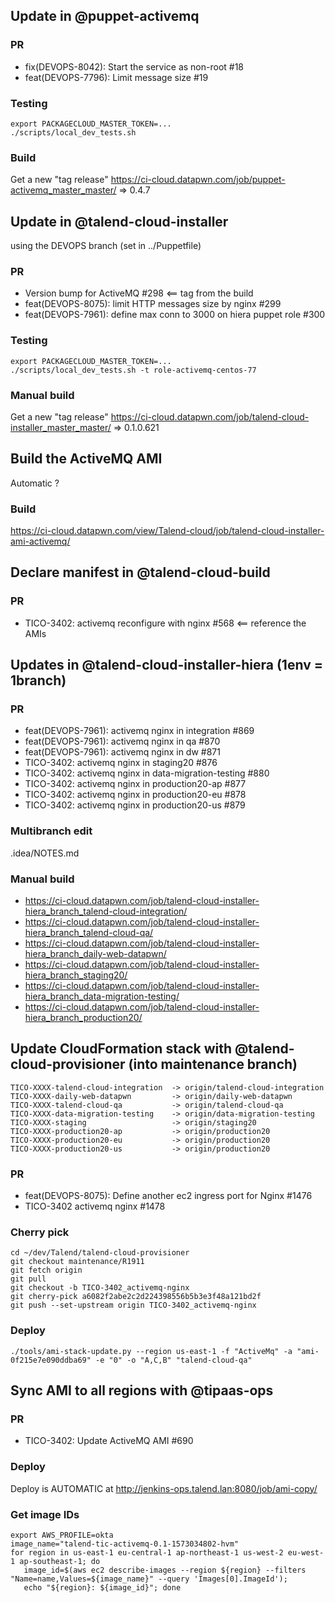 ## Update in @puppet-activemq

### PR
  - fix(DEVOPS-8042): Start the service as non-root #18
  - feat(DEVOPS-7796): Limit message size #19

### Testing
```
export PACKAGECLOUD_MASTER_TOKEN=...
./scripts/local_dev_tests.sh
```

### Build
Get a new "tag release" https://ci-cloud.datapwn.com/job/puppet-activemq_master_master/
=> 0.4.7

## Update in @talend-cloud-installer
using the DEVOPS branch (set in ../Puppetfile)

### PR
  - Version bump for ActiveMQ #298  <== tag from the build
  - feat(DEVOPS-8075): limit HTTP messages size by nginx #299
  - feat(DEVOPS-7961): define max conn to 3000 on hiera puppet role #300

### Testing
```
export PACKAGECLOUD_MASTER_TOKEN=...
./scripts/local_dev_tests.sh -t role-activemq-centos-77
```

### Manual build
Get a new "tag release" https://ci-cloud.datapwn.com/job/talend-cloud-installer_master_master/
=> 0.1.0.621

## Build the ActiveMQ AMI

Automatic ?

### Build
https://ci-cloud.datapwn.com/view/Talend-cloud/job/talend-cloud-installer-ami-activemq/

## Declare manifest in @talend-cloud-build

### PR
  - TICO-3402: activemq reconfigure with nginx #568  <== reference the AMIs

## Updates in @talend-cloud-installer-hiera (1env = 1branch)

### PR
  - feat(DEVOPS-7961): activemq nginx in integration #869
  - feat(DEVOPS-7961): activemq nginx in qa #870
  - feat(DEVOPS-7961): activemq nginx in dw #871
  - TICO-3402: activemq nginx in staging20 #876
  - TICO-3402: activemq nginx in data-migration-testing #880
  - TICO-3402: activemq nginx in production20-ap #877
  - TICO-3402: activemq nginx in production20-eu #878
  - TICO-3402: activemq nginx in production20-us #879

### Multibranch edit
.idea/NOTES.md

### Manual build
  - https://ci-cloud.datapwn.com/job/talend-cloud-installer-hiera_branch_talend-cloud-integration/
  - https://ci-cloud.datapwn.com/job/talend-cloud-installer-hiera_branch_talend-cloud-qa/
  - https://ci-cloud.datapwn.com/job/talend-cloud-installer-hiera_branch_daily-web-datapwn/
  - https://ci-cloud.datapwn.com/job/talend-cloud-installer-hiera_branch_staging20/
  - https://ci-cloud.datapwn.com/job/talend-cloud-installer-hiera_branch_data-migration-testing/
  - https://ci-cloud.datapwn.com/job/talend-cloud-installer-hiera_branch_production20/

## Update CloudFormation stack with @talend-cloud-provisioner (into maintenance branch)

```
TICO-XXXX-talend-cloud-integration  -> origin/talend-cloud-integration
TICO-XXXX-daily-web-datapwn         -> origin/daily-web-datapwn
TICO-XXXX-talend-cloud-qa           -> origin/talend-cloud-qa
TICO-XXXX-data-migration-testing    -> origin/data-migration-testing
TICO-XXXX-staging                   -> origin/staging20
TICO-XXXX-production20-ap           -> origin/production20
TICO-XXXX-production20-eu           -> origin/production20
TICO-XXXX-production20-us           -> origin/production20
```

### PR
  - feat(DEVOPS-8075): Define another ec2 ingress port for Nginx #1476
  - TICO-3402 activemq nginx #1478

### Cherry pick
```
cd ~/dev/Talend/talend-cloud-provisioner
git checkout maintenance/R1911
git fetch origin
git pull
git checkout -b TICO-3402_activemq-nginx
git cherry-pick a6082f2abe2c2d224398556b5b3e3f48a121bd2f
git push --set-upstream origin TICO-3402_activemq-nginx
```

### Deploy
```
./tools/ami-stack-update.py --region us-east-1 -f "ActiveMq" -a "ami-0f215e7e090ddba69" -e "0" -o "A,C,B" "talend-cloud-qa"
```

## Sync AMI to all regions with @tipaas-ops

### PR
  - TICO-3402: Update ActiveMQ AMI #690

### Deploy
Deploy is AUTOMATIC at http://jenkins-ops.talend.lan:8080/job/ami-copy/

### Get image IDs
```
export AWS_PROFILE=okta
image_name="talend-tic-activemq-0.1-1573034802-hvm"
for region in us-east-1 eu-central-1 ap-northeast-1 us-west-2 eu-west-1 ap-southeast-1; do
   image_id=$(aws ec2 describe-images --region ${region} --filters "Name=name,Values=${image_name}" --query 'Images[0].ImageId');
   echo "${region}: ${image_id}"; done
```
